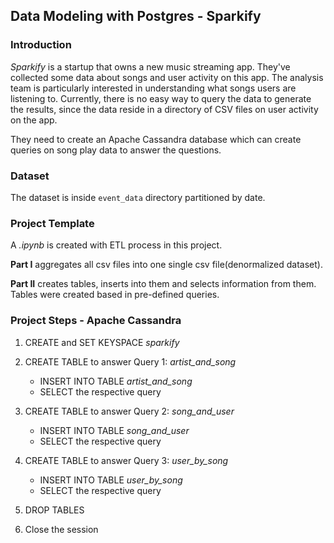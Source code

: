 ## Data Modeling with Postgres - Sparkify 

### Introduction 

<i>Sparkify</i> is a startup that owns a new music streaming app.
They've collected some data about songs and user activity on this app. The analysis team is particularly interested in understanding what songs users are listening to. Currently, there is no easy way to query the data to generate the results, since the data reside in a directory of CSV files on user activity on the app.

They need to create an Apache Cassandra database which can create queries on song play data to answer the questions.

### Dataset

The dataset is inside <code>event_data</code> directory partitioned by date.

### Project Template

A *.ipynb* is created with ETL process in this project.

**Part I** aggregates all csv files into one single csv file(denormalized dataset).

**Part II** creates tables, inserts into them and selects information from them. Tables were created based in pre-defined queries.


### Project Steps - Apache Cassandra

1. CREATE and SET KEYSPACE *sparkify*

2. CREATE TABLE to answer Query 1: *artist_and_song*
    - INSERT INTO TABLE *artist_and_song*
    - SELECT the respective query

3. CREATE TABLE to answer Query 2: *song_and_user*
    - INSERT INTO TABLE *song_and_user*
    - SELECT the respective query

4. CREATE TABLE to answer Query 3: *user_by_song*
    - INSERT INTO TABLE *user_by_song*
    - SELECT the respective query

5. DROP TABLES

6. Close the session

